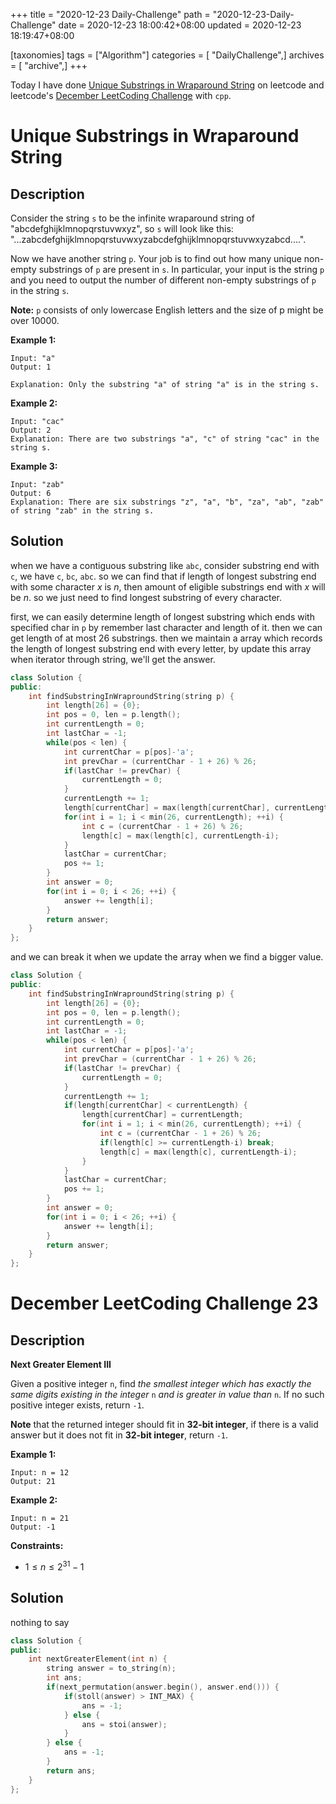 +++
title = "2020-12-23 Daily-Challenge"
path = "2020-12-23-Daily-Challenge"
date = 2020-12-23 18:00:42+08:00
updated = 2020-12-23 18:19:47+08:00

[taxonomies]
tags = ["Algorithm"]
categories = [ "DailyChallenge",]
archives = [ "archive",]
+++

Today I have done [Unique Substrings in Wraparound String](https://leetcode.com/problems/unique-substrings-in-wraparound-string/) on leetcode and leetcode's [December LeetCoding Challenge](https://leetcode.com/explore/challenge/card/december-leetcoding-challenge/572/week-4-december-22nd-december-28th/3578/) with `cpp`.

<!-- more -->

# Unique Substrings in Wraparound String

## Description

Consider the string `s` to be the infinite wraparound string of "abcdefghijklmnopqrstuvwxyz", so `s` will look like this: "...zabcdefghijklmnopqrstuvwxyzabcdefghijklmnopqrstuvwxyzabcd....".

Now we have another string `p`. Your job is to find out how many unique non-empty substrings of `p` are present in `s`. In particular, your input is the string `p` and you need to output the number of different non-empty substrings of `p` in the string `s`.

**Note:** `p` consists of only lowercase English letters and the size of p might be over 10000.

**Example 1:**

```
Input: "a"
Output: 1

Explanation: Only the substring "a" of string "a" is in the string s.
```

**Example 2:**

```
Input: "cac"
Output: 2
Explanation: There are two substrings "a", "c" of string "cac" in the string s.
```

**Example 3:**

```
Input: "zab"
Output: 6
Explanation: There are six substrings "z", "a", "b", "za", "ab", "zab" of string "zab" in the string s.
```

## Solution

when we have a contiguous substring like `abc`, consider substring end with `c`, we have `c`, `bc`, `abc`. so we can find that if length of longest substring end with some character $x$ is $n$, then amount of eligible substrings end with $x$ will be $n$. so we just need to find longest substring of every character.

first, we can easily determine length of longest substring which ends with specified char in `p` by remember last character and length of it. then we can get length of at most 26 substrings. then we maintain a array which records the length of longest substring end with every letter, by update this array when iterator through string, we'll get the answer.

``` cpp
class Solution {
public:
    int findSubstringInWraproundString(string p) {
        int length[26] = {0};
        int pos = 0, len = p.length();
        int currentLength = 0;
        int lastChar = -1;
        while(pos < len) {
            int currentChar = p[pos]-'a';
            int prevChar = (currentChar - 1 + 26) % 26;
            if(lastChar != prevChar) {
                currentLength = 0;
            }
            currentLength += 1;
            length[currentChar] = max(length[currentChar], currentLength);
            for(int i = 1; i < min(26, currentLength); ++i) {
                int c = (currentChar - 1 + 26) % 26;
                length[c] = max(length[c], currentLength-i);
            }
            lastChar = currentChar;
            pos += 1;
        }
        int answer = 0;
        for(int i = 0; i < 26; ++i) {
            answer += length[i];
        }
        return answer;
    }
};
```

and we can break it when we update the array when we find a bigger value.

``` cpp
class Solution {
public:
    int findSubstringInWraproundString(string p) {
        int length[26] = {0};
        int pos = 0, len = p.length();
        int currentLength = 0;
        int lastChar = -1;
        while(pos < len) {
            int currentChar = p[pos]-'a';
            int prevChar = (currentChar - 1 + 26) % 26;
            if(lastChar != prevChar) {
                currentLength = 0;
            }
            currentLength += 1;
            if(length[currentChar] < currentLength) {
                length[currentChar] = currentLength;
                for(int i = 1; i < min(26, currentLength); ++i) {
                    int c = (currentChar - 1 + 26) % 26;
                    if(length[c] >= currentLength-i) break;
                    length[c] = max(length[c], currentLength-i);
                }
            }
            lastChar = currentChar;
            pos += 1;
        }
        int answer = 0;
        for(int i = 0; i < 26; ++i) {
            answer += length[i];
        }
        return answer;
    }
};
```

# December LeetCoding Challenge 23

## Description

**Next Greater Element III**

Given a positive integer `n`, find *the smallest integer which has exactly the same digits existing in the integer* `n` *and is greater in value than* `n`. If no such positive integer exists, return `-1`.

**Note** that the returned integer should fit in **32-bit integer**, if there is a valid answer but it does not fit in **32-bit integer**, return `-1`.

**Example 1:**

```
Input: n = 12
Output: 21
```

**Example 2:**

```
Input: n = 21
Output: -1
```

**Constraints:**

- $1 \le n \le 2^{31} - 1$

## Solution

nothing to say

``` cpp
class Solution {
public:
    int nextGreaterElement(int n) {
        string answer = to_string(n);
        int ans;
        if(next_permutation(answer.begin(), answer.end())) {
            if(stoll(answer) > INT_MAX) {
                ans = -1;
            } else {
                ans = stoi(answer);
            }
        } else {
            ans = -1;
        }
        return ans;
    }
};
```